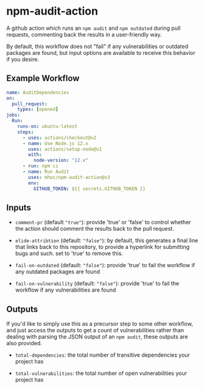 # npm-audit-action

A github action which runs an `npm audit` and `npm outdated` during pull requests, commenting back
the results in a user-friendly way.

By default, this workflow does not "fail" if any vulnerabilities or outdated packages are found, but
input options are available to receive this behavior if you desire.

## Example Workflow

```yaml
name: AuditDependencies
on:
  pull_request:
    types: [opened]
jobs:
  Run:
    runs-on: ubuntu-latest
    steps:
      - uses: actions/checkout@v2
      - name: Use Node.js 12.x
        uses: actions/setup-node@v1
        with:
          node-version: "12.x"
      - run: npm ci
      - name: Run Audit
        uses: mhoc/npm-audit-action@v3
        env:
          GITHUB_TOKEN: ${{ secrets.GITHUB_TOKEN }}
```

## Inputs

- `comment-pr` (default `"true"`): provide 'true' or 'false' to control whether the action should comment the results back to the pull request.

- `elide-attribtion` (default: `"false"`): by default, this generates a final line that links back to this repository, to provide a hyperlink for submitting bugs and such. set to 'true' to remove this.

- `fail-on-outdated` (default: `"false"`): provide 'true' to fail the workflow if any outdated packages are found

- `fail-on-vulnerability` (default: `"false"`): provide 'true' to fail the workflow if any vulnerabilities are found

## Outputs

If you'd like to simply use this as a precursor step to some other workflow, and just access the outputs to get
a count of vulnerabilities rather than dealing with parsing the JSON output of an `npm audit`, these outputs
are also provided.

- `total-dependencies`: the total number of transitive dependencies your project has

- `total-vulnerabilities`: the total number of open vulnerabilities your project has
